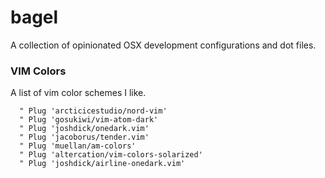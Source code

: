 bagel
=====

A collection of opinionated OSX development configurations and dot files.


### VIM Colors

A list of vim color schemes I like.

```vim
  " Plug 'arcticicestudio/nord-vim'
  " Plug 'gosukiwi/vim-atom-dark'
  " Plug 'joshdick/onedark.vim'
  " Plug 'jacoborus/tender.vim'
  " Plug 'muellan/am-colors'
  " Plug 'altercation/vim-colors-solarized'
  " Plug 'joshdick/airline-onedark.vim'
```
